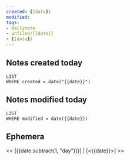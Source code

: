 ```yaml
---
created: {{date}}
modified:
tags: 
- dailynote 
- unfiled/{{date}} 
- {{date}} 
---
```

## Notes created today
```dataview
LIST
WHERE created = date("{{date}}")
```
## Notes modified today
```dataview
LIST
WHERE modified = date({{date}})
```

## Ephemera

<< [{{date.subtract(1, "day")}}] | [<{{date}}>] >>